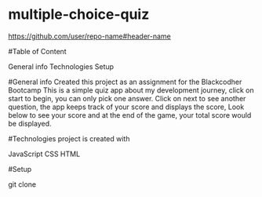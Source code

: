 # multiple-choice-quiz

https://github.com/user/repo-name#header-name

#Table of Content

General info
Technologies
Setup

#General info
Created this project as an assignment for the Blackcodher Bootcamp
This is a simple quiz app about my development journey, click on start to begin, you can only pick one answer. Click on next to see another question, the app keeps track of your score and displays the score, Look below to see your score and at the end of the game, your total score would be displayed.  

#Technologies
project is created with

JavaScript
CSS
HTML

#Setup

git clone <url>


